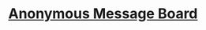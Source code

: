 # [Anonymous Message Board](https://www.freecodecamp.org/learn/information-security/information-security-projects/anonymous-message-board)